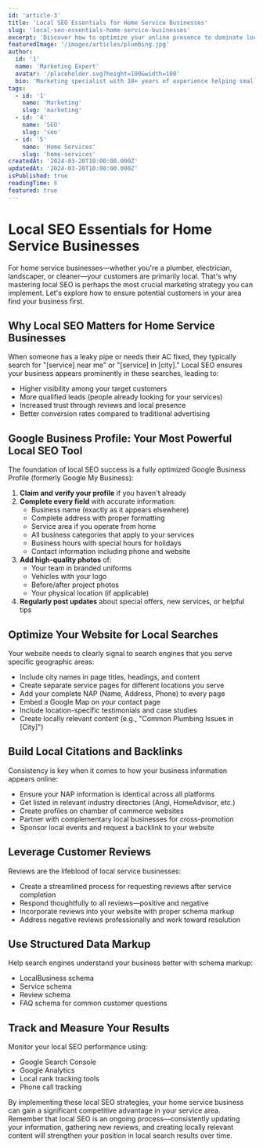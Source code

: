 ```yaml
---
id: 'article-3'
title: 'Local SEO Essentials for Home Service Businesses'
slug: 'local-seo-essentials-home-service-businesses'
excerpt: 'Discover how to optimize your online presence to dominate local search results and attract more customers in your service area.'
featuredImage: '/images/articles/plumbing.jpg'
author:
  id: '1'
  name: 'Marketing Expert'
  avatar: '/placeholder.svg?height=100&width=100'
  bio: 'Marketing specialist with 10+ years of experience helping small businesses grow.'
tags:
  - id: '1'
    name: 'Marketing'
    slug: 'marketing'
  - id: '4'
    name: 'SEO'
    slug: 'seo'
  - id: '5'
    name: 'Home Services'
    slug: 'home-services'
createdAt: '2024-03-20T10:00:00.000Z'
updatedAt: '2024-03-20T10:00:00.000Z'
isPublished: true
readingTime: 8
featured: true
---
```


# Local SEO Essentials for Home Service Businesses

For home service businesses—whether you're a plumber, electrician, landscaper, or cleaner—your customers are primarily local. That's why mastering local SEO is perhaps the most crucial marketing strategy you can implement. Let's explore how to ensure potential customers in your area find your business first.

## Why Local SEO Matters for Home Service Businesses

When someone has a leaky pipe or needs their AC fixed, they typically search for "[service] near me" or "[service] in [city]." Local SEO ensures your business appears prominently in these searches, leading to:

- Higher visibility among your target customers
- More qualified leads (people already looking for your services)
- Increased trust through reviews and local presence
- Better conversion rates compared to traditional advertising

## Google Business Profile: Your Most Powerful Local SEO Tool

The foundation of local SEO success is a fully optimized Google Business Profile (formerly Google My Business):

1. **Claim and verify your profile** if you haven't already
2. **Complete every field** with accurate information:
   - Business name (exactly as it appears elsewhere)
   - Complete address with proper formatting
   - Service area if you operate from home
   - All business categories that apply to your services
   - Business hours with special hours for holidays
   - Contact information including phone and website
3. **Add high-quality photos** of:
   - Your team in branded uniforms
   - Vehicles with your logo
   - Before/after project photos
   - Your physical location (if applicable)
4. **Regularly post updates** about special offers, new services, or helpful tips

## Optimize Your Website for Local Searches

Your website needs to clearly signal to search engines that you serve specific geographic areas:

- Include city names in page titles, headings, and content
- Create separate service pages for different locations you serve
- Add your complete NAP (Name, Address, Phone) to every page
- Embed a Google Map on your contact page
- Include location-specific testimonials and case studies
- Create locally relevant content (e.g., "Common Plumbing Issues in [City]")

## Build Local Citations and Backlinks

Consistency is key when it comes to how your business information appears online:

- Ensure your NAP information is identical across all platforms
- Get listed in relevant industry directories (Angi, HomeAdvisor, etc.)
- Create profiles on chamber of commerce websites
- Partner with complementary local businesses for cross-promotion
- Sponsor local events and request a backlink to your website

## Leverage Customer Reviews

Reviews are the lifeblood of local service businesses:

- Create a streamlined process for requesting reviews after service completion
- Respond thoughtfully to all reviews—positive and negative
- Incorporate reviews into your website with proper schema markup
- Address negative reviews professionally and work toward resolution

## Use Structured Data Markup

Help search engines understand your business better with schema markup:

- LocalBusiness schema
- Service schema
- Review schema
- FAQ schema for common customer questions

## Track and Measure Your Results

Monitor your local SEO performance using:

- Google Search Console
- Google Analytics
- Local rank tracking tools
- Phone call tracking

By implementing these local SEO strategies, your home service business can gain a significant competitive advantage in your service area. Remember that local SEO is an ongoing process—consistently updating your information, gathering new reviews, and creating locally relevant content will strengthen your position in local search results over time.
